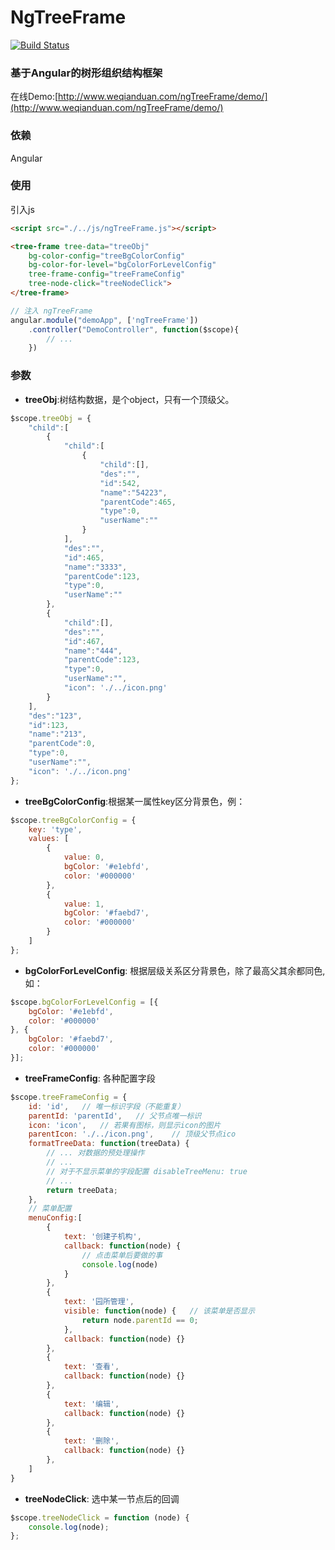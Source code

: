 # NgTreeFrame

[![Build Status](https://www.travis-ci.org/wangmingdong/ngTreeFrame.svg?branch=master)](https://www.travis-ci.org/wangmingdong/ngTreeFrame)

### 基于Angular的树形组织结构框架

在线Demo:[http://www.weqianduan.com/ngTreeFrame/demo/](http://www.weqianduan.com/ngTreeFrame/demo/)

### 依赖
Angular

### 使用
引入js
``` html
<script src="./../js/ngTreeFrame.js"></script>
```
``` html
<tree-frame tree-data="treeObj"
    bg-color-config="treeBgColorConfig"
    bg-color-for-level="bgColorForLevelConfig"
    tree-frame-config="treeFrameConfig"
    tree-node-click="treeNodeClick">
</tree-frame>
```
``` js
// 注入 ngTreeFrame
angular.module("demoApp", ['ngTreeFrame'])
    .controller("DemoController", function($scope){
        // ...
    })
```

### 参数
* __treeObj__:树结构数据，是个object，只有一个顶级父。
``` js
$scope.treeObj = {
    "child":[
        {
            "child":[
                {
                    "child":[],
                    "des":"",
                    "id":542,
                    "name":"54223",
                    "parentCode":465,
                    "type":0,
                    "userName":""
                }
            ],
            "des":"",
            "id":465,
            "name":"3333",
            "parentCode":123,
            "type":0,
            "userName":""
        },
        {
            "child":[],
            "des":"",
            "id":467,
            "name":"444",
            "parentCode":123,
            "type":0,
            "userName":"",
            "icon": './../icon.png'
        }
    ],
    "des":"123",
    "id":123,
    "name":"213",
    "parentCode":0,
    "type":0,
    "userName":"",
    "icon": './../icon.png'
};
```

* __treeBgColorConfig__:根据某一属性key区分背景色，例：
``` js
$scope.treeBgColorConfig = {
    key: 'type',
    values: [
        {
            value: 0,
            bgColor: '#e1ebfd',
            color: '#000000'
        },
        {
            value: 1,
            bgColor: '#faebd7',
            color: '#000000'
        }
    ]
};
```
* __bgColorForLevelConfig__:
根据层级关系区分背景色，除了最高父其余都同色,如：
``` js
$scope.bgColorForLevelConfig = [{
    bgColor: '#e1ebfd',
    color: '#000000'
}, {
    bgColor: '#faebd7',
    color: '#000000'
}];
```
* __treeFrameConfig__:
各种配置字段
``` js
$scope.treeFrameConfig = {
    id: 'id',   // 唯一标识字段（不能重复）
    parentId: 'parentId',   // 父节点唯一标识
    icon: 'icon',   // 若果有图标，则显示icon的图片
    parentIcon: './../icon.png',    // 顶级父节点ico
    formatTreeData: function(treeData) {
        // ... 对数据的预处理操作
        // ...
        // 对于不显示菜单的字段配置 disableTreeMenu: true
        // ...
        return treeData;
    },
    // 菜单配置
    menuConfig:[
        {
            text: '创建子机构',
            callback: function(node) {
                // 点击菜单后要做的事
                console.log(node)
            }
        },
        {
            text: '园所管理',
            visible: function(node) {   // 该菜单是否显示
                return node.parentId == 0;
            },
            callback: function(node) {}
        },
        {
            text: '查看',
            callback: function(node) {}
        },
        {
            text: '编辑',
            callback: function(node) {}
        },
        {
            text: '删除',
            callback: function(node) {}
        },
    ]
}
```
* __treeNodeClick__:
选中某一节点后的回调
``` js
$scope.treeNodeClick = function (node) {
    console.log(node);
};
```